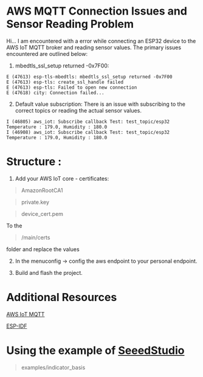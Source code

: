 # AWS MQTT Connection Issues and Sensor Reading Problem

Hi... I am encountered with a error while connecting an ESP32 device to the AWS IoT MQTT broker and reading sensor values. The primary issues encountered are outlined below:

1. mbedtls_ssl_setup returned -0x7F00:

```
E (47613) esp-tls-mbedtls: mbedtls_ssl_setup returned -0x7F00
E (47613) esp-tls: create_ssl_handle failed
E (47613) esp-tls: Failed to open new connection
E (47618) city: Connection failed...
```

2. Default value subscription:
 There is an issue with subscribing to the correct topics or reading the actual sensor values.

```
I (46805) aws_iot: Subscribe callback Test: test_topic/esp32    Temperature : 179.0, Humidity : 180.0
I (46908) aws_iot: Subscribe callback Test: test_topic/esp32    Temperature : 179.0, Humidity : 180.0
```

# Structure :

1. Add your AWS IoT core - certificates:
> AmazonRootCA1

> private.key

> device_cert.pem

To the 
>/main/certs 

folder and replace the values

2. In the menuconfig -> config the aws endpoint to your personal endpoint.

3. Build and flash the project.


# Additional Resources

[AWS IoT MQTT](https://docs.aws.amazon.com/iot/latest/developerguide/mqtt.html#mqtt-sdk)

[ESP-IDF](https://docs.espressif.com/projects/esp-idf/en/v5.2/esp32s3/get-started/index.html)


# Using the example of [SeeedStudio](https://github.com/Seeed-Solution/SenseCAP_Indicator_ESP32.git)

> examples/indicator_basis
